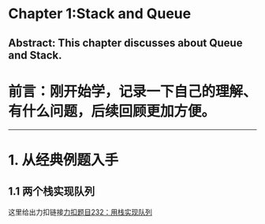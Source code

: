 # Chapter 1:Stack and Queue
**Abstract:** This chapter discusses about Queue and Stack.
---
# 前言：刚开始学，记录一下自己的理解、有什么问题，后续回顾更加方便。
---
# 1. 从经典例题入手

## 1.1 两个栈实现队列

这里给出力扣链接[力扣题目232：用栈实现队列](https://leetcode.cn/problems/implement-queue-using-stacks/description/)

